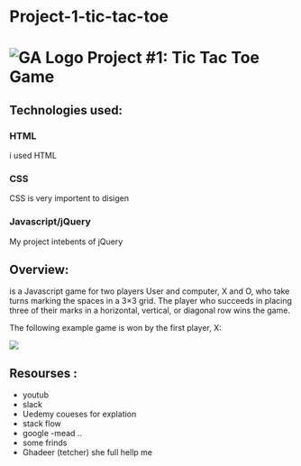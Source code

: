 # Project-1-tic-tac-toe
# ![GA Logo](https://ga-dash.s3.amazonaws.com/production/assets/logo-9f88ae6c9c3871690e33280fcf557f33.png) Project #1: Tic Tac Toe Game


## Technologies used:

### HTML
i used HTML 
### CSS
CSS is very importent to disigen

### Javascript/jQuery
 My project intebents of jQuery


## Overview:

is a Javascript game for two players User and computer, X and O, who take turns marking the spaces in a 3×3 grid. The player who succeeds in placing three of their marks in a horizontal, vertical, or diagonal row wins the game.

The following example game is won by the first player, X:

![](https://upload.wikimedia.org/wikipedia/commons/thumb/1/1b/Tic-tac-toe-game-1.svg/958px-Tic-tac-toe-game-1.svg.png)



## Resourses :
- youtub 
- slack
- Uedemy coueses for explation 
- stack flow 
- google -mead ..
- some frinds 
- Ghadeer (tetcher) she full hellp me 




